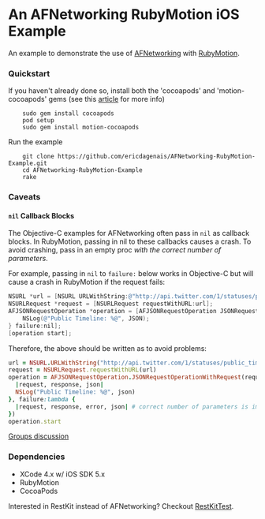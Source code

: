 # An AFNetworking RubyMotion iOS Example

An example to demonstrate the use of [AFNetworking][AF] with [RubyMotion][RM].

### Quickstart

If you haven't already done so, install both the 'cocoapods' and 'motion-cocoapods' gems (see this [article][CP] for more info)

        sudo gem install cocoapods
        pod setup
        sudo gem install motion-cocoapods

Run the example

        git clone https://github.com/ericdagenais/AFNetworking-RubyMotion-Example.git
        cd AFNetworking-RubyMotion-Example
        rake

### Caveats

#### `nil` Callback Blocks

The Objective-C examples for AFNetworking often pass in `nil` as callback blocks. In RubyMotion, passing in nil to these callbacks causes a crash. To avoid crashing, pass in an empty proc *with the correct number of parameters*.

For example, passing in `nil` to `failure:` below works in Objective-C but will cause a crash in RubyMotion if the request fails:

``` objective-c
NSURL *url = [NSURL URLWithString:@"http://api.twitter.com/1/statuses/public_timeline.json"];
NSURLRequest *request = [NSURLRequest requestWithURL:url];
AFJSONRequestOperation *operation = [AFJSONRequestOperation JSONRequestOperationWithRequest:request success:^(NSURLRequest *request, NSHTTPURLResponse *response, id JSON) {
    NSLog(@"Public Timeline: %@", JSON);
} failure:nil];
[operation start];
```

Therefore, the above should be written as to avoid problems:

``` ruby
url = NSURL.URLWithString("http://api.twitter.com/1/statuses/public_timeline.json")
request = NSURLRequest.requestWithURL(url)
operation = AFJSONRequestOperation.JSONRequestOperationWithRequest(request, success:lambda {
  |request, response, json|
  NSLog("Public Timeline: %@", json)
}, failure:lambda {
  |request, response, error, json| # correct number of parameters is important
})
operation.start
```

[Groups discussion][GG]

### Dependencies

* XCode 4.x w/ iOS SDK 5.x
* RubyMotion
* CocoaPods

Interested in RestKit instead of AFNetworking? Checkout [RestKitTest][RKT].

[AF]: https://github.com/AFNetworking/AFNetworking
[RM]: http://www.rubymotion.com/
[CP]: http://www.rubymotion.com/developer-center/articles/cocoapods/
[RKT]: https://github.com/rounders/RestKitTest
[GG]: https://groups.google.com/forum/#!topic/rubymotion/rYpwQKyCzRQ
